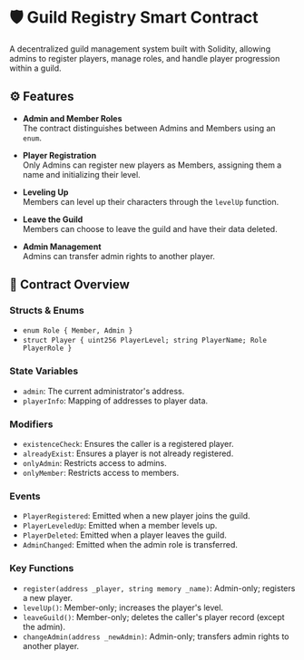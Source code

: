 # 🛡️ Guild Registry Smart Contract

A decentralized guild management system built with Solidity, allowing admins to register players, manage roles, and handle player progression within a guild.

## ⚙️ Features

- **Admin and Member Roles**  
  The contract distinguishes between Admins and Members using an `enum`.

- **Player Registration**  
  Only Admins can register new players as Members, assigning them a name and initializing their level.

- **Leveling Up**  
  Members can level up their characters through the `levelUp` function.

- **Leave the Guild**  
  Members can choose to leave the guild and have their data deleted.

- **Admin Management**  
  Admins can transfer admin rights to another player.

## 📜 Contract Overview

### Structs & Enums

- `enum Role { Member, Admin }`
- `struct Player { uint256 PlayerLevel; string PlayerName; Role PlayerRole }`

### State Variables

- `admin`: The current administrator's address.
- `playerInfo`: Mapping of addresses to player data.

### Modifiers

- `existenceCheck`: Ensures the caller is a registered player.
- `alreadyExist`: Ensures a player is not already registered.
- `onlyAdmin`: Restricts access to admins.
- `onlyMember`: Restricts access to members.

### Events

- `PlayerRegistered`: Emitted when a new player joins the guild.
- `PlayerLeveledUp`: Emitted when a member levels up.
- `PlayerDeleted`: Emitted when a player leaves the guild.
- `AdminChanged`: Emitted when the admin role is transferred.

### Key Functions

- `register(address _player, string memory _name)`: Admin-only; registers a new player.
- `levelUp()`: Member-only; increases the player's level.
- `leaveGuild()`: Member-only; deletes the caller's player record (except the admin).
- `changeAdmin(address _newAdmin)`: Admin-only; transfers admin rights to another player.
